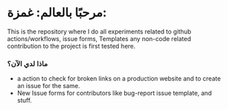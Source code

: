 # مرحبًا بالعالم: غمزة:

This is the repository where I do all experiments related to github actions/workflows, issue forms, Templates any non-code related contribution to the project is first tested here.

### ماذا لدي الآن؟

-   a action to check for broken links on a production website and to create an issue for the same.
-   New Issue forms for contributors like bug-report issue template, and stuff.

